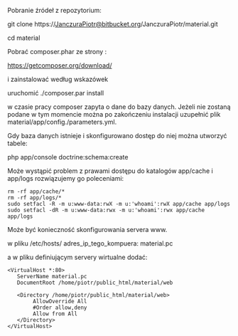 Pobranie źródeł z repozytorium:

git clone https://JanczuraPiotr@bitbucket.org/JanczuraPiotr/material.git

cd material

Pobrać composer.phar ze strony :

https://getcomposer.org/download/

i zainstalować według wskazówek

uruchomić
./composer.par install

w czasie pracy composer zapyta o dane do bazy danych.
Jeżeli nie zostaną podane w tym momencie można po zakończeniu instalacji uzupełnić plik material/app/config./parameters.yml.

Gdy baza danych istnieje i skonfigurowano dostęp do niej można utworzyć tabele:

php app/console doctrine:schema:create


Może wystąpić problem z prawami dostępu do katalogów app/cache i app/logs rozwiązujemy go poleceniami:
```
rm -rf app/cache/*
rm -rf app/logs/*
sudo setfacl -R -m u:www-data:rwX -m u:'whoami':rwX app/cache app/logs
sudo setfacl -dR -m u:www-data:rwx -m u:'whoami':rwx app/cache app/logs
```

Może być konieczność skonfigurowania servera www.

w pliku /etc/hosts/
adres_ip_tego_kompuera: material.pc

a w pliku definiującym servery wirtualne dodać:

```
<VirtualHost *:80>
   ServerName material.pc
   DocumentRoot /home/piotr/public_html/material/web

   <Directory /home/piotr/public_html/material/web>
		AllowOverride All
		#Order allow,deny
		Allow from All
   </Directory>
</VirtualHost>
```